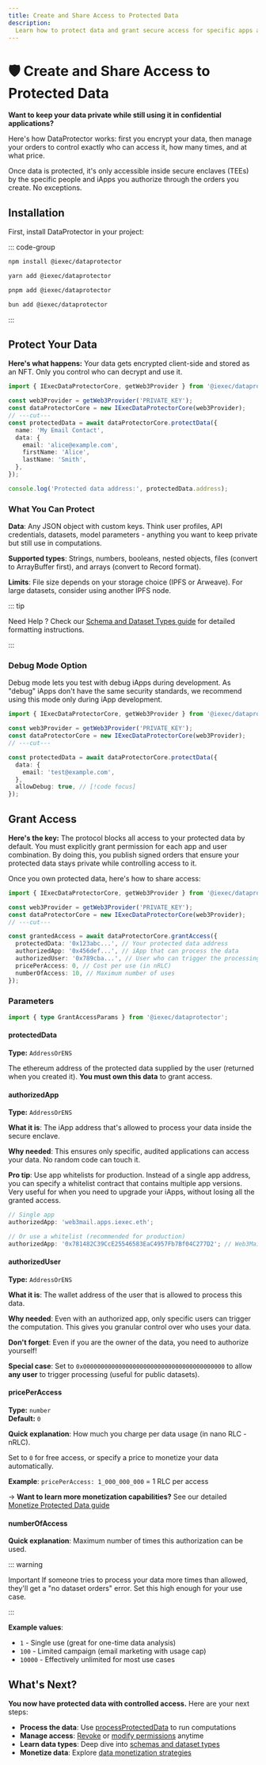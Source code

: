 ```yaml
---
title: Create and Share Access to Protected Data
description:
  Learn how to protect data and grant secure access for specific apps and users
---
```


# 🛡️ Create and Share Access to Protected Data

**Want to keep your data private while still using it in confidential
applications?**

Here's how DataProtector works: first you encrypt your data, then manage your
orders to control exactly who can access it, how many times, and at what price.

Once data is protected, it's only accessible inside secure enclaves (TEEs) by
the specific people and iApps you authorize through the orders you create. No
exceptions.

## Installation

First, install DataProtector in your project:

::: code-group

```bash [npm]
npm install @iexec/dataprotector
```

```bash [yarn]
yarn add @iexec/dataprotector
```

```bash [pnpm]
pnpm add @iexec/dataprotector
```

```bash [bun]
bun add @iexec/dataprotector
```

:::

## Protect Your Data

**Here's what happens:** Your data gets encrypted client-side and stored as an
NFT. Only you control who can decrypt and use it.

```ts twoslash
import { IExecDataProtectorCore, getWeb3Provider } from '@iexec/dataprotector';

const web3Provider = getWeb3Provider('PRIVATE_KEY');
const dataProtectorCore = new IExecDataProtectorCore(web3Provider);
// ---cut---
const protectedData = await dataProtectorCore.protectData({
  name: 'My Email Contact',
  data: {
    email: 'alice@example.com',
    firstName: 'Alice',
    lastName: 'Smith',
  },
});

console.log('Protected data address:', protectedData.address);
```

### What You Can Protect

**Data**: Any JSON object with custom keys. Think user profiles, API
credentials, datasets, model parameters - anything you want to keep private but
still use in computations.

**Supported types**: Strings, numbers, booleans, nested objects, files (convert
to ArrayBuffer first), and arrays (convert to Record format).

**Limits**: File size depends on your storage choice (IPFS or Arweave). For
large datasets, consider using another IPFS node.

::: tip

Need Help ? Check our
[Schema and Dataset Types guide](/manage-data/guides/handle-schemas-dataset-types)
for detailed formatting instructions.

:::

### Debug Mode Option

Debug mode lets you test with debug iApps during development. As "debug" iApps
don't have the same security standards, we recommend using this mode only during
iApp development.

```ts twoslash
import { IExecDataProtectorCore, getWeb3Provider } from '@iexec/dataprotector';

const web3Provider = getWeb3Provider('PRIVATE_KEY');
const dataProtectorCore = new IExecDataProtectorCore(web3Provider);
// ---cut---

const protectedData = await dataProtectorCore.protectData({
  data: {
    email: 'test@example.com',
  },
  allowDebug: true, // [!code focus]
});
```

## Grant Access

**Here's the key:** The protocol blocks all access to your protected data by
default. You must explicitly grant permission for each app and user combination.
By doing this, you publish signed orders that ensure your protected data stays
private while controlling access to it.

Once you own protected data, here's how to share access:

```ts twoslash
import { IExecDataProtectorCore, getWeb3Provider } from '@iexec/dataprotector';

const web3Provider = getWeb3Provider('PRIVATE_KEY');
const dataProtectorCore = new IExecDataProtectorCore(web3Provider);
// ---cut---

const grantedAccess = await dataProtectorCore.grantAccess({
  protectedData: '0x123abc...', // Your protected data address
  authorizedApp: '0x456def...', // iApp that can process the data
  authorizedUser: '0x789cba...', // User who can trigger the processing
  pricePerAccess: 0, // Cost per use (in nRLC)
  numberOfAccess: 10, // Maximum number of uses
});
```

### Parameters

```ts twoslash
import { type GrantAccessParams } from '@iexec/dataprotector';
```

#### protectedData <RequiredBadge />

**Type:** `AddressOrENS`

The ethereum address of the protected data supplied by the user (returned when
you created it). **You must own this data** to grant access.

#### authorizedApp <RequiredBadge />

**Type:** `AddressOrENS`

**What it is**: The iApp address that's allowed to process your data inside the
secure enclave.

**Why needed**: This ensures only specific, audited applications can access your
data. No random code can touch it.

**Pro tip**: Use app whitelists for production. Instead of a single app address,
you can specify a whitelist contract that contains multiple app versions. Very
useful for when you need to upgrade your iApps, without losing all the granted
access.

```ts
// Single app
authorizedApp: 'web3mail.apps.iexec.eth';

// Or use a whitelist (recommended for production)
authorizedApp: '0x781482C39CcE25546583EaC4957Fb7Bf04C277D2'; // Web3Mail whitelist
```

#### authorizedUser <RequiredBadge />

**Type:** `AddressOrENS`

**What it is**: The wallet address of the user that is allowed to process this
data.

**Why needed**: Even with an authorized app, only specific users can trigger the
computation. This gives you granular control over who uses your data.

**Don't forget**: Even if you are the owner of the data, you need to authorize
yourself!

**Special case**: Set to `0x0000000000000000000000000000000000000000` to allow
**any user** to trigger processing (useful for public datasets).

#### pricePerAccess <OptionalBadge />

**Type:** `number`  
**Default:** `0`

**Quick explanation**: How much you charge per data usage (in nano RLC - nRLC).

Set to `0` for free access, or specify a price to monetize your data
automatically.

**Example**: `pricePerAccess: 1_000_000_000` = 1 RLC per access

→ **Want to learn more monetization capabilities?** See our detailed
[Monetize Protected Data guide](/manage-data/guides/monetize-protected-data)

#### numberOfAccess <OptionalBadge />

**Quick explanation**: Maximum number of times this authorization can be used.

::: warning

Important If someone tries to process your data more times than allowed, they'll
get a "no dataset orders" error. Set this high enough for your use case.

:::

**Example values**:

- `1` - Single use (great for one-time data analysis)
- `100` - Limited campaign (email marketing with usage cap)
- `10000` - Effectively unlimited for most use cases

## What's Next?

**You now have protected data with controlled access.** Here are your next
steps:

- **Process the data**: Use
  [processProtectedData](/manage-data/dataProtector/dataProtectorCore/processProtectedData)
  to run computations
- **Manage access**:
  [Revoke](/manage-data/dataProtector/dataProtectorCore/revokeOneAccess) or
  [modify permissions](/manage-data/dataProtector/dataProtectorCore/grantAccess)
  anytime
- **Learn data types**: Deep dive into
  [schemas and dataset types](/manage-data/guides/handle-schemas-dataset-types)
- **Monetize data**: Explore
  [data monetization strategies](/manage-data/guides/monetize-protected-data)
